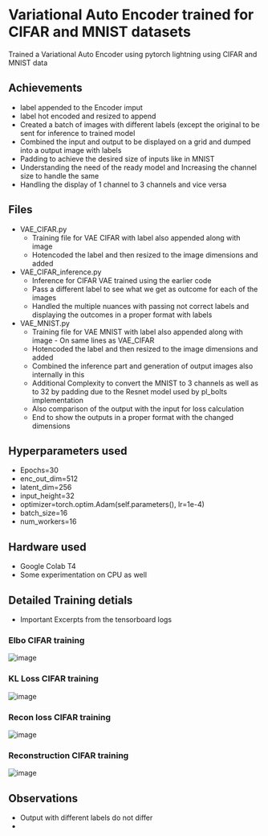 # Variational Auto Encoder trained for CIFAR and MNIST datasets
Trained a Variational Auto Encoder using pytorch lightning using CIFAR and MNIST data

## Achievements
- label appended to the Encoder imput
- label hot encoded and resized to append
- Created a batch of images with different labels (except the original to be sent for inference to trained model
- Combined the input and output to be displayed on a grid and dumped into a output image with labels
- Padding to achieve the desired size of inputs like in MNIST
- Understanding the need of the ready model and Increasing the channel size to handle the same
- Handling the display of 1 channel to 3 channels and vice versa

## Files
- VAE_CIFAR.py
  - Training file for VAE CIFAR with label also appended along with image
  - Hotencoded the label and then resized to the image dimensions and added
- VAE_CIFAR_inference.py
  - Inference for CIFAR VAE trained using the earlier code
  - Pass a different label to see what we get as outcome for each of the images
  - Handled the multiple nuances with passing not correct labels and displaying the outcomes in a proper format with labels
- VAE_MNIST.py
  - Training file for VAE MNIST with label also appended along with image - On same lines as VAE_CIFAR
  - Hotencoded the label and then resized to the image dimensions and added
  - Combined the inference part and generation of output images also internally in this
  - Additional Complexity to convert the MNIST to 3 channels as well as to 32 by padding due to the Resnet model used by pl_bolts implementation
  - Also comparison of the output with the input for loss calculation
  - End to show the outputs in a proper format with the changed dimensions

## Hyperparameters used
- Epochs=30
- enc_out_dim=512
- latent_dim=256
- input_height=32
- optimizer=torch.optim.Adam(self.parameters(), lr=1e-4)
- batch_size=16
- num_workers=16

## Hardware used
- Google Colab T4
- Some experimentation on CPU as well

## Detailed Training detials
- Important Excerpts from the tensorboard logs

### Elbo CIFAR training
![image](https://github.com/ChintanShahDS/VAE_MNIST_CIFAR/assets/94432132/b885302b-46bc-469c-8fdb-c86cd6423505)

### KL Loss CIFAR training
![image](https://github.com/ChintanShahDS/VAE_MNIST_CIFAR/assets/94432132/9efc34bd-8034-46e7-8e97-c35bdeaa34a4)

### Recon loss CIFAR training
![image](https://github.com/ChintanShahDS/VAE_MNIST_CIFAR/assets/94432132/c0869e8e-8152-4b95-9f48-8f43ef1a59cb)

### Reconstruction CIFAR training
![image](https://github.com/ChintanShahDS/VAE_MNIST_CIFAR/assets/94432132/c1c268df-bd2b-430b-8eaa-b15c5707087b)


## Observations
- Output with different labels do not differ
- 
